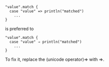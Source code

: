     "value".match {
      case "value" => println("matched")
        ...
    }

is preferred to

    "value".match {
      case "value" ⇒ println("matched")
        ...
    }

To fix it, replace the (unicode operator)⇒ with =>.